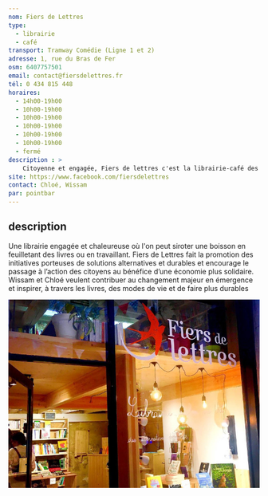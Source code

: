 ```yaml
---
nom: Fiers de Lettres
type: 
  - librairie
  - café
transport: Tramway Comédie (Ligne 1 et 2)
adresse: 1, rue du Bras de Fer
osm: 6407757501
email: contact@fiersdelettres.fr 
tél: 0 434 815 448
horaires:
  - 14h00-19h00
  - 10h00-19h00
  - 10h00-19h00
  - 10h00-19h00
  - 10h00-19h00
  - 10h00-19h00
  - fermé
description : >
    Citoyenne et engagée, Fiers de lettres c'est la librairie-café des alternatives durables de Montpellier.
site: https://www.facebook.com/fiersdelettres
contact: Chloé, Wissam
par: pointbar
---
```


## description

Une librairie engagée et chaleureuse où l'on peut siroter une boisson en feuilletant des livres ou en travaillant. Fiers de Lettres fait la promotion des initiatives porteuses de solutions alternatives et durables et encourage le passage à l’action des citoyens au bénéfice d’une économie plus solidaire. Wissam et Chloé veulent contribuer au changement majeur en émergence et inspirer, à travers les livres, des modes de vie et de faire plus durables  

![Fiers de Lettres](./media/fiers-de-lettres.jpg)
